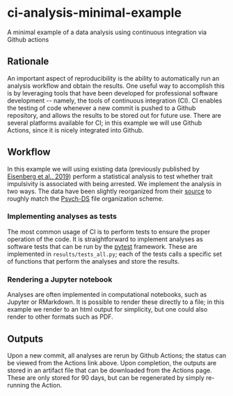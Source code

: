 # ci-analysis-minimal-example
A minimal example of a data analysis using continuous integration via Github actions

## Rationale

An important aspect of reproducibility is the ability to automatically run an analysis workflow and obtain the results.  One useful way to accomplish this is by leveraging tools that have been developed for professional software development -- namely, the tools of continuous integration (CI).  CI enables the testing of code whenever a new commit is pushed to a Github repository, and allows the results to be stored out for future use.  There are several platforms available for CI; in this example we will use Github Actions, since it is nicely integrated into Github. 

## Workflow

In this example we will using existing data (previously published by [Eisenberg et al., 2019](https://www.nature.com/articles/s41467-019-10301-1)) perform a statistical analysis to test whether trait impulsivity is associated with being arrested.  We implement the analysis in two ways.  The data have been slightly reorganized from their [source](https://github.com/IanEisenberg/Self_Regulation_Ontology) to roughly match the [Psych-DS](https://psych-ds.github.io/) file organization scheme.  

### Implementing analyses as tests

The most common usage of CI is to perform tests to ensure the proper operation of the code.  It is straightforward to implement analyses as software tests that can be run by the [pytest](https://docs.pytest.org/) framework. These are implemented in `results/tests_all.py`; each of the tests calls a specific set of functions that perform the analyses and store the results.  

### Rendering a Jupyter notebook

Analyses are often implemented in computational notebooks, such as Jupyter or RMarkdown. It is possible to render these directly to a file; in this example we render to an html output for simplicity, but one could also render to other formats such as PDF.

## Outputs

Upon a new commit, all analyses are rerun by Github Actions; the status can be viewed from the Actions link above.  Upon completion, the outputs are stored in an artifact file that can be downloaded from the Actions page.  These are only stored for 90 days, but can be regenerated by simply re-running the Action.
